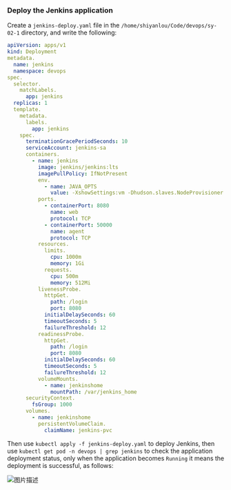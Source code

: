 ### Deploy the Jenkins application

Create a `jenkins-deploy.yaml` file in the `/home/shiyanlou/Code/devops/sy-02-1` directory, and write the following:

```yaml
apiVersion: apps/v1
kind: Deployment
metadata.
  name: jenkins
  namespace: devops
spec.
  selector.
    matchLabels.
      app: jenkins
  replicas: 1
  template.
    metadata.
      labels.
        app: jenkins
    spec.
      terminationGracePeriodSeconds: 10
      serviceAccount: jenkins-sa
      containers.
        - name: jenkins
          image: jenkins/jenkins:lts
          imagePullPolicy: IfNotPresent
          env.
            - name: JAVA_OPTS
              value: -XshowSettings:vm -Dhudson.slaves.NodeProvisioner.initialDelay=0 -Dhudson.slaves.NodeProvisioner.MARGIN=50 -Dhudson.slaves. NodeProvisioner.MARGIN0=0.85 -Duser.timezone=Asia/Shanghai
          ports.
            - containerPort: 8080
              name: web
              protocol: TCP
            - containerPort: 50000
              name: agent
              protocol: TCP
          resources.
            limits.
              cpu: 1000m
              memory: 1Gi
            requests.
              cpu: 500m
              memory: 512Mi
          livenessProbe.
            httpGet.
              path: /login
              port: 8080
            initialDelaySeconds: 60
            timeoutSeconds: 5
            failureThreshold: 12
          readinessProbe.
            httpGet.
              path: /login
              port: 8080
            initialDelaySeconds: 60
            timeoutSeconds: 5
            failureThreshold: 12
          volumeMounts.
            - name: jenkinshome
              mountPath: /var/jenkins_home
      securityContext.
        fsGroup: 1000
      volumes.
        - name: jenkinshome
          persistentVolumeClaim.
            claimName: jenkins-pvc
```

Then use `kubectl apply -f jenkins-deploy.yaml` to deploy Jenkins, then use `kubectl get pod -n devops | grep jenkins` to check the application deployment status, only when the application becomes `Running` it means the deployment is successful, as follows:

![图片描述](https://doc.shiyanlou.com/courses/10022/2123746/f69a17dd4b1b68fc1df5395371b22fc5-0/wm)

